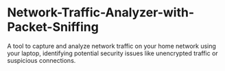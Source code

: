 # Network-Traffic-Analyzer-with-Packet-Sniffing
A tool to capture and analyze network traffic on your home network using your laptop, identifying potential security issues like unencrypted traffic or suspicious connections.
